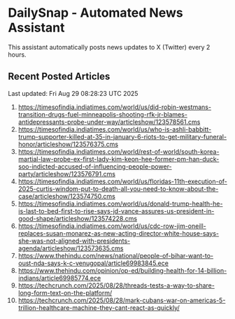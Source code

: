 # DailySnap - Automated News Assistant

This assistant automatically posts news updates to X (Twitter) every 2 hours.

## Recent Posted Articles

Last updated: Fri Aug 29 08:28:23 UTC 2025

1. https://timesofindia.indiatimes.com/world/us/did-robin-westmans-transition-drugs-fuel-minneapolis-shooting-rfk-jr-blames-antidepressants-probe-under-way/articleshow/123578561.cms
2. https://timesofindia.indiatimes.com/world/us/who-is-ashli-babbitt-trump-supporter-killed-at-35-in-january-6-riots-to-get-military-funeral-honor/articleshow/123576375.cms
3. https://timesofindia.indiatimes.com/world/rest-of-world/south-korea-martial-law-probe-ex-first-lady-kim-keon-hee-former-pm-han-duck-soo-indicted-accused-of-influencing-people-power-party/articleshow/123576791.cms
4. https://timesofindia.indiatimes.com/world/us/floridas-11th-execution-of-2025-curtis-windom-put-to-death-all-you-need-to-know-about-the-case/articleshow/123574750.cms
5. https://timesofindia.indiatimes.com/world/us/donald-trump-health-he-is-last-to-bed-first-to-rise-says-jd-vance-assures-us-president-in-good-shape/articleshow/123574228.cms
6. https://timesofindia.indiatimes.com/world/us/cdc-row-jim-oneill-replaces-susan-monarez-as-new-acting-director-white-house-says-she-was-not-aligned-with-presidents-agenda/articleshow/123573635.cms
7. https://www.thehindu.com/news/national/people-of-bihar-want-to-oust-nda-says-k-c-venugopal/article69983845.ece
8. https://www.thehindu.com/opinion/op-ed/building-health-for-14-billion-indians/article69985774.ece
9. https://techcrunch.com/2025/08/28/threads-tests-a-way-to-share-long-form-text-on-the-platform/
10. https://techcrunch.com/2025/08/28/mark-cubans-war-on-americas-5-trillion-healthcare-machine-they-cant-react-as-quickly/
